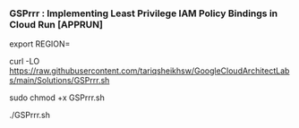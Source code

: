 ### GSPrrr :  Implementing Least Privilege IAM Policy Bindings in Cloud Run [APPRUN] 


export REGION=


curl -LO https://raw.githubusercontent.com/tariqsheikhsw/GoogleCloudArchitectLabs/main/Solutions/GSPrrr.sh

sudo chmod +x GSPrrr.sh

./GSPrrr.sh


